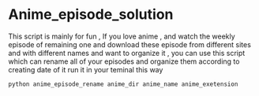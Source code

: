 # Anime_episode_solution
This script is mainly for fun , If you love anime , and watch the weekly episode of remaining one and download these episode from different sites and with different names and want to organize it , you can use this script which can rename all of your episodes and organize them according to creating date of it 
run it in your teminal this way 
 ```
python anime_episode_rename anime_dir anime_name anime_exetension 
```

